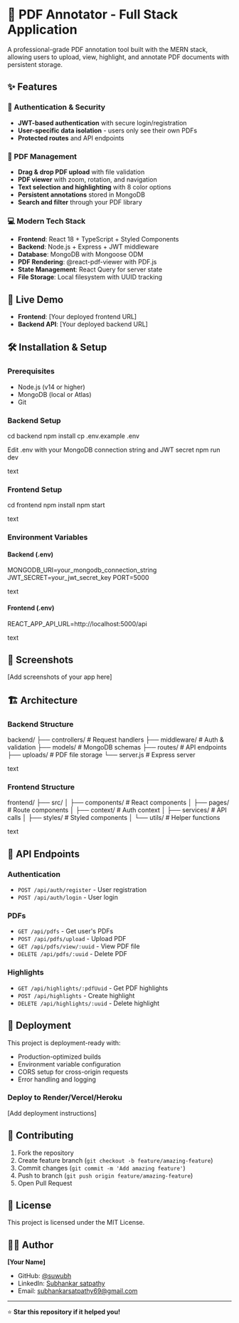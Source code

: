 # 📄 PDF Annotator - Full Stack Application

A professional-grade PDF annotation tool built with the MERN stack, allowing users to upload, view, highlight, and annotate PDF documents with persistent storage.

## ✨ Features

### 🔐 Authentication & Security
- **JWT-based authentication** with secure login/registration
- **User-specific data isolation** - users only see their own PDFs
- **Protected routes** and API endpoints

### 📄 PDF Management
- **Drag & drop PDF upload** with file validation
- **PDF viewer** with zoom, rotation, and navigation
- **Text selection and highlighting** with 8 color options
- **Persistent annotations** stored in MongoDB
- **Search and filter** through your PDF library

### 💻 Modern Tech Stack
- **Frontend**: React 18 + TypeScript + Styled Components
- **Backend**: Node.js + Express + JWT middleware
- **Database**: MongoDB with Mongoose ODM
- **PDF Rendering**: @react-pdf-viewer with PDF.js
- **State Management**: React Query for server state
- **File Storage**: Local filesystem with UUID tracking

## 🚀 Live Demo

- **Frontend**: [Your deployed frontend URL]
- **Backend API**: [Your deployed backend URL]

## 🛠️ Installation & Setup

### Prerequisites
- Node.js (v14 or higher)
- MongoDB (local or Atlas)
- Git

### Backend Setup
cd backend
npm install
cp .env.example .env

Edit .env with your MongoDB connection string and JWT secret
npm run dev

text

### Frontend Setup
cd frontend
npm install
npm start

text

### Environment Variables

#### Backend (.env)
MONGODB_URI=your_mongodb_connection_string
JWT_SECRET=your_jwt_secret_key
PORT=5000

text

#### Frontend (.env)
REACT_APP_API_URL=http://localhost:5000/api

text

## 📱 Screenshots

[Add screenshots of your app here]

## 🏗️ Architecture

### Backend Structure
backend/
├── controllers/ # Request handlers
├── middleware/ # Auth & validation
├── models/ # MongoDB schemas
├── routes/ # API endpoints
├── uploads/ # PDF file storage
└── server.js # Express server

text

### Frontend Structure
frontend/
├── src/
│ ├── components/ # React components
│ ├── pages/ # Route components
│ ├── context/ # Auth context
│ ├── services/ # API calls
│ ├── styles/ # Styled components
│ └── utils/ # Helper functions

text

## 🔧 API Endpoints

### Authentication
- `POST /api/auth/register` - User registration
- `POST /api/auth/login` - User login

### PDFs
- `GET /api/pdfs` - Get user's PDFs
- `POST /api/pdfs/upload` - Upload PDF
- `GET /api/pdfs/view/:uuid` - View PDF file
- `DELETE /api/pdfs/:uuid` - Delete PDF

### Highlights
- `GET /api/highlights/:pdfUuid` - Get PDF highlights
- `POST /api/highlights` - Create highlight
- `DELETE /api/highlights/:uuid` - Delete highlight

## 🚀 Deployment

This project is deployment-ready with:
- Production-optimized builds
- Environment variable configuration
- CORS setup for cross-origin requests
- Error handling and logging

### Deploy to Render/Vercel/Heroku
[Add deployment instructions]

## 🤝 Contributing

1. Fork the repository
2. Create feature branch (`git checkout -b feature/amazing-feature`)
3. Commit changes (`git commit -m 'Add amazing feature'`)
4. Push to branch (`git push origin feature/amazing-feature`)
5. Open Pull Request

## 📄 License

This project is licensed under the MIT License.

## 👨‍💻 Author

**[Your Name]**
- GitHub: [@suwubh](https://github.com/suwubh)
- LinkedIn: [Subhankar satpathy](https://www.linkedin.com/in/subhankar-satpathy/)
- Email: subhankarsatpathy69@gmail.com

---

⭐ **Star this repository if it helped you!**